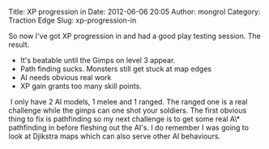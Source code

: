 Title: XP progression in
Date: 2012-06-06 20:05
Author: mongrol
Category: Traction Edge
Slug: xp-progression-in

So now I've got XP progression in and had a good play testing session.
The result.

-   It's beatable until the Gimps on level 3 appear.
-   Path finding sucks. Monsters still get stuck at map edges
-   AI needs obvious real work
-   XP gain grants too many skill points.

<div>
 I only have 2 AI models, 1 melee and 1 ranged. The ranged one is a real
challenge while the gimps can one shot your soldiers. The first obvious
thing to fix is pathfinding so my next challenge is to get some real A\*
pathfinding in before fleshing out the AI's. I do remember I was going
to look at Djikstra maps which can also serve other AI behaviours.

</div>

